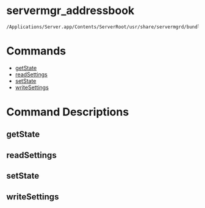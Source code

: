 # servermgr_addressbook

```console
/Applications/Server.app/Contents/ServerRoot/usr/share/servermgrd/bundles/servermgr_addressbook.bundle/Contents/MacOS/servermgr_addressbook
```

# Commands

* [getState](https://github.com/erikberglund/servermgr_commands/blob/master/servermgr_addressbook.md#getstate)
* [readSettings](https://github.com/erikberglund/servermgr_commands/blob/master/servermgr_addressbook.md#readsettings)
* [setState](https://github.com/erikberglund/servermgr_commands/blob/master/servermgr_addressbook.md#setstate)
* [writeSettings](https://github.com/erikberglund/servermgr_commands/blob/master/servermgr_addressbook.md#writesettings)

# Command Descriptions

## getState

## readSettings

## setState

## writeSettings

